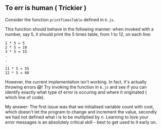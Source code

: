 ## To err is human ( Trickier )


Consider the function `printTimesTable` defined in `6.js`.

This function should behave in the following manner:
when invoked with a number, say 5, it should print the 5 times table, from 1 to 12, on each line:


```
1 * 5 = 5
2 * 5 = 10
3 * 5 = 15
.
.
.
11 * 5 = 55
12 * 5 = 60
```

However, the current implementation isn't working. In fact, it's actually throwing errors 😱! 
Try invoking the function in `6.js` and see if you can identify exactly what type of error is occuring and where it originated ( which line of code).

My answer: The first issue was that we initialised variable count with cost, which doesn't let the program to change and increment the value, secondly we had not defined what i is to be multiplied by n.
Learning to love your error messages is an absolutely critical skill - best to get used to it early on.
